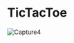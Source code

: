 # TicTacToe
![Capture4](https://user-images.githubusercontent.com/66279068/166509304-9f79eae1-de72-4f1c-b1ca-240360a0d685.PNG)
